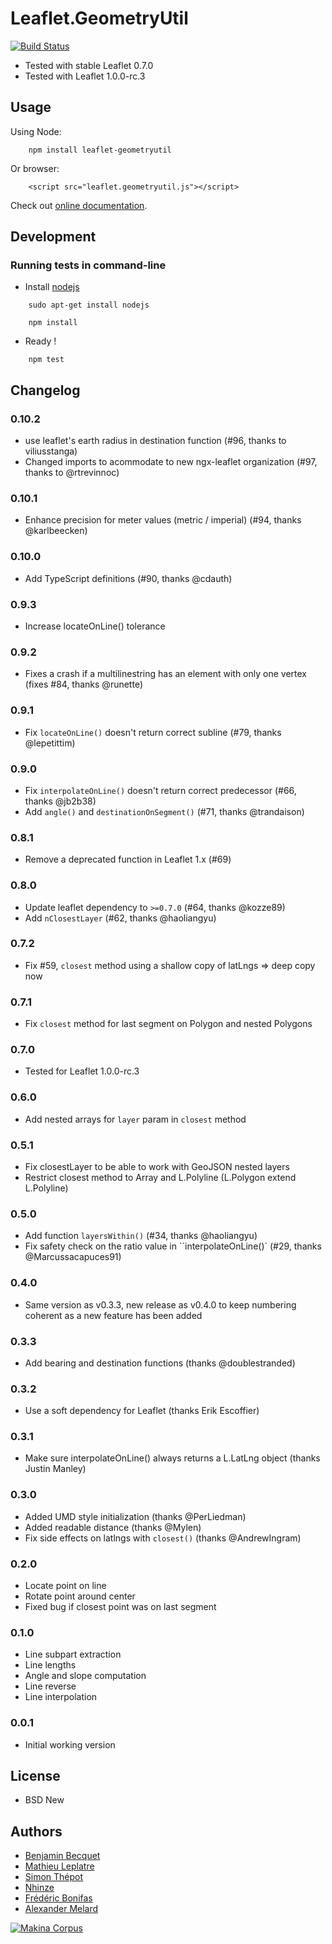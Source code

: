 Leaflet.GeometryUtil
====================

[![Build Status](https://travis-ci.org/makinacorpus/Leaflet.GeometryUtil.png?branch=master)](https://travis-ci.org/makinacorpus/Leaflet.GeometryUtil)

* Tested with stable Leaflet 0.7.0
* Tested with Leaflet 1.0.0-rc.3

Usage
-----

Using Node:

```
    npm install leaflet-geometryutil
```

Or browser:

```
    <script src="leaflet.geometryutil.js"></script>
```


Check out [online documentation](http://makinacorpus.github.io/Leaflet.GeometryUtil/).


Development
-----------

### Running tests in command-line

* Install [nodejs](http://nodejs.org)

```
    sudo apt-get install nodejs

    npm install
```

* Ready !

```
    npm test
```

Changelog
---------

### 0.10.2 ###

* use leaflet's earth radius in destination function (#96, thanks to viliusstanga)
* Changed imports to acommodate to new ngx-leaflet organization (#97, thanks to @rtrevinnoc)

### 0.10.1 ###

* Enhance precision for meter values (metric / imperial) (#94, thanks @karlbeecken)

### 0.10.0 ###

* Add TypeScript definitions (#90, thanks @cdauth)

### 0.9.3 ###

* Increase locateOnLine() tolerance

### 0.9.2 ###

* Fixes a crash if a multilinestring has an element with only one vertex (fixes #84, thanks @runette)

### 0.9.1 ###

* Fix `locateOnLine()` doesn't return correct subline (#79, thanks @lepetittim)

### 0.9.0 ###

* Fix `interpolateOnLine()` doesn't return correct predecessor (#66, thanks @jb2b38)
* Add `angle()` and `destinationOnSegment()` (#71, thanks @trandaison)

### 0.8.1 ###

* Remove a deprecated function in Leaflet 1.x (#69)

### 0.8.0 ###

* Update leaflet dependency to `>=0.7.0` (#64, thanks @kozze89)
* Add `nClosestLayer` (#62, thanks @haoliangyu)

### 0.7.2 ###

* Fix #59, `closest` method using a shallow copy of latLngs => deep copy now

### 0.7.1 ###

* Fix `closest` method for last segment on Polygon and nested Polygons

### 0.7.0 ###

* Tested for Leaflet 1.0.0-rc.3

### 0.6.0 ###

* Add nested arrays for `layer` param in `closest` method

### 0.5.1 ###

* Fix closestLayer to be able to work with GeoJSON nested layers
* Restrict closest method to Array and L.Polyline (L.Polygon extend L.Polyline)

### 0.5.0 ###

* Add function `layersWithin()` (#34, thanks @haoliangyu)
* Fix safety check on the ratio value in ``interpolateOnLine()` (#29, thanks @Marcussacapuces91)

### 0.4.0 ###

* Same version as v0.3.3, new release as v0.4.0 to keep numbering coherent as a new feature has been added

### 0.3.3 ###

* Add bearing and destination functions (thanks @doublestranded)

### 0.3.2 ###

* Use a soft dependency for Leaflet (thanks Erik Escoffier)

### 0.3.1 ###

* Make sure interpolateOnLine() always returns a L.LatLng object (thanks Justin Manley)

### 0.3.0 ###

* Added UMD style initialization (thanks @PerLiedman)
* Added readable distance (thanks @Mylen)
* Fix side effects on latlngs with `closest()` (thanks @AndrewIngram)

### 0.2.0 ###

* Locate point on line
* Rotate point around center
* Fixed bug if closest point was on last segment

### 0.1.0 ###

* Line subpart extraction
* Line lengths
* Angle and slope computation
* Line reverse
* Line interpolation

### 0.0.1 ###

* Initial working version


License
-------

* BSD New


Authors
-------

* [Benjamin Becquet](https://github.com/bbecquet)
* [Mathieu Leplatre](https://github.com/leplatrem)
* [Simon Thépot](https://github.com/djcoin)
* [Nhinze](https://github.com/nhinze)
* [Frédéric Bonifas](https://github.com/fredericbonifas)
* [Alexander Melard](https://github.com/mylen)

[![Makina Corpus](http://depot.makina-corpus.org/public/logo.gif)](http://makinacorpus.com)
